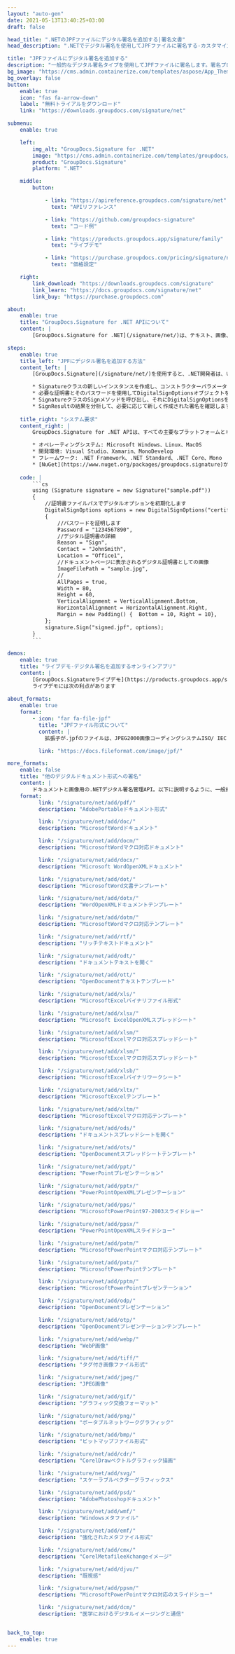 ```yaml
---
layout: "auto-gen"
date: 2021-05-13T13:40:25+03:00
draft: false

head_title: ".NETのJPFファイルにデジタル署名を追加する|署名文書"
head_description: ".NETでデジタル署名を使用してJPFファイルに署名する-カスタマイズされた電子署名を一般的なビジネスドキュメントや画像ファイル形式に追加します."

title: "JPFファイルにデジタル署名を追加する"
description: "一般的なデジタル署名タイプを使用してJPFファイルに署名します。署名プロパティを操作し、ニーズに合ったドキュメント内に事前署名オプションを設定します."
bg_image: "https://cms.admin.containerize.com/templates/aspose/App_Themes/V3/images/bg/header1.png"
bg_overlay: false
button:
    enable: true
    icon: "fas fa-arrow-down"
    label: "無料トライアルをダウンロード"
    link: "https://downloads.groupdocs.com/signature/net"

submenu:
    enable: true

    left:
        img_alt: "GroupDocs.Signature for .NET"
        image: "https://cms.admin.containerize.com/templates/groupdocs/images/product-logos/90x90-noborder/groupdocs-signature-net.png"
        product: "GroupDocs.Signature"
        platform: ".NET"

    middle:
        button:

            - link: "https://apireference.groupdocs.com/signature/net"
              text: "APIリファレンス"

            - link: "https://github.com/groupdocs-signature"
              text: "コード例"

            - link: "https://products.groupdocs.app/signature/family"
              text: "ライブデモ"

            - link: "https://purchase.groupdocs.com/pricing/signature/net"
              text: "価格設定"

    right:
        link_download: "https://downloads.groupdocs.com/signature"
        link_learn: "https://docs.groupdocs.com/signature/net"
        link_buy: "https://purchase.groupdocs.com"

about:
    enable: true
    title: "GroupDocs.Signature for .NET APIについて"
    content: |
        [GroupDocs.Signature for .NET](/signature/net/)は、テキスト、画像、バーコード、スタンプ、フォームフィールド、QRコード、メタデータなどのさまざまな署名タイプを使用してデジタルドキュメントに電子署名するネイティブ.NETAPIです。ユーザーは、PDF、Microsoft Word、Excelワークシート、PowerPointプレゼンテーション、Adobe Photoshop、メタファイル、および画像ファイル形式内のデジタル署名を追加、編集、検証、削除、および検索でき、必要に応じて署名プロパティをカスタマイズするための追加サポートがあります。

steps:
    enable: true
    title_left: "JPFにデジタル署名を追加する方法"
    content_left: |
        [GroupDocs.Signature](/signature/net/)を使用すると、.NET開発者は、いくつかの簡単な手順を実行することで、アプリケーション内のJPFファイルに電子署名を簡単に追加できます。

        * Signatureクラスの新しいインスタンスを作成し、コンストラクターパラメーターとしてソースドキュメントパスを渡します。
        * 必要な証明書とそのパスワードを使用してDigitalSignOptionsオブジェクトをインスタンス化します。
        * SignatureクラスのSignメソッドを呼び出し、それにDigitalSignOptionsを渡します。
        * SignResultの結果を分析して、必要に応じて新しく作成された署名を確認します。
        
    title_right: "システム要求"
    content_right: |
        GroupDocs.Signature for .NET APIは、すべての主要なプラットフォームとオペレーティングシステムでサポートされています。以下のコードを実行する前に、システムに次の前提条件がインストールされていることを確認してください。

        * オペレーティングシステム: Microsoft Windows、Linux、MacOS
        * 開発環境: Visual Studio、Xamarin、MonoDevelop
        * フレームワーク: .NET Framework、.NET Standard、.NET Core、Mono
        * [NuGet](https://www.nuget.org/packages/groupdocs.signature)からGroupDocs.Signaturefor.NETの最新バージョンをダウンロードします
        
    code: |
        ```cs
        using (Signature signature = new Signature("sample.pdf"))
        {
            //証明書ファイルパスでデジタルオプションを初期化します
            DigitalSignOptions options = new DigitalSignOptions("certificate.pfx")
            {
                //パスワードを証明します
                Password = "1234567890",
                //デジタル証明書の詳細
                Reason = "Sign",
                Contact = "JohnSmith",
                Location = "Office1",
                //ドキュメントページに表示されるデジタル証明書としての画像
                ImageFilePath = "sample.jpg",
                //
                AllPages = true,
                Width = 80,
                Height = 60,
                VerticalAlignment = VerticalAlignment.Bottom,
                HorizontalAlignment = HorizontalAlignment.Right,
                Margin = new Padding() {  Bottom = 10, Right = 10},
            };
            signature.Sign("signed.jpf", options);
        }
        ```
        
demos:
    enable: true
    title: "ライブデモ-デジタル署名を追加するオンラインアプリ"
    content: |
        [GroupDocs.Signatureライブデモ](https://products.groupdocs.app/signature/family)サイトにアクセスして、今すぐJPFファイルに署名を追加してください。  
        ライブデモには次の利点があります
        
about_formats:
    enable: true
    format:
        - icon: "far fa-file-jpf"
          title: "JPFファイル形式について"
          content: |
            拡張子が.jpfのファイルは、JPEG2000画像コーディングシステムISO/ IEC 15444の拡張子であり、パート2 ISO /IEC15444-2と呼ばれます。連続トーン、バイレベル、グレースケール、カラーデジタル静止画像、または多成分画像をコーディングするための可逆（ビット保存）および非可逆圧縮方式のセットを定義および指定します。 ISO / IEC 15444-1の最初の部分は、ウェーブレットテクノロジを使用してロスレスコンテンツをコーディングし、JPEG2000画像ファイル形式のベースとなるJP2を参照しています。 JPEG形式が多用されているため、JPFファイル形式は好評を博しませんでした。 JPGファイルは、Adobe Photoshop 2020、Adobe Illustrator 2020、CorelDraw GraphicsSuite2020などの一般的なイメージングアプリケーションで開くことができます。

          link: "https://docs.fileformat.com/image/jpf/"

more_formats:
    enable: false
    title: "他のデジタルドキュメント形式への署名"
    content: |
        ドキュメントと画像用の.NETデジタル署名管理API。以下に説明するように、一般的なファイル形式のいくつかに電子署名を追加します。
    format: 
          link: "/signature/net/add/pdf/"
          description: "AdobePortableドキュメント形式"

          link: "/signature/net/add/doc/"
          description: "MicrosoftWordドキュメント"

          link: "/signature/net/add/docm/"
          description: "MicrosoftWordマクロ対応ドキュメント"

          link: "/signature/net/add/docx/"
          description: "Microsoft WordOpenXMLドキュメント"

          link: "/signature/net/add/dot/"
          description: "MicrosoftWord文書テンプレート"

          link: "/signature/net/add/dotx/"
          description: "WordOpenXMLドキュメントテンプレート"

          link: "/signature/net/add/dotm/"
          description: "MicrosoftWordマクロ対応テンプレート"

          link: "/signature/net/add/rtf/"
          description: "リッチテキストドキュメント"

          link: "/signature/net/add/odt/"
          description: "ドキュメントテキストを開く"

          link: "/signature/net/add/ott/"
          description: "OpenDocumentテキストテンプレート"

          link: "/signature/net/add/xls/"
          description: "MicrosoftExcelバイナリファイル形式"

          link: "/signature/net/add/xlsx/"
          description: "Microsoft ExcelOpenXMLスプレッドシート"

          link: "/signature/net/add/xlsm/"
          description: "MicrosoftExcelマクロ対応スプレッドシート"

          link: "/signature/net/add/xlsm/"
          description: "MicrosoftExcelマクロ対応スプレッドシート"

          link: "/signature/net/add/xlsb/"
          description: "MicrosoftExcelバイナリワークシート"

          link: "/signature/net/add/xltx/"
          description: "MicrosoftExcelテンプレート"

          link: "/signature/net/add/xltm/"
          description: "MicrosoftExcelマクロ対応テンプレート"

          link: "/signature/net/add/ods/"
          description: "ドキュメントスプレッドシートを開く"

          link: "/signature/net/add/ots/"
          description: "OpenDocumentスプレッドシートテンプレート"

          link: "/signature/net/add/ppt/"
          description: "PowerPointプレゼンテーション"

          link: "/signature/net/add/pptx/"
          description: "PowerPointOpenXMLプレゼンテーション"

          link: "/signature/net/add/pps/"
          description: "MicrosoftPowerPoint97-2003スライドショー"

          link: "/signature/net/add/ppsx/"
          description: "PowerPointOpenXMLスライドショー"

          link: "/signature/net/add/potm/"
          description: "MicrosoftPowerPointマクロ対応テンプレート"

          link: "/signature/net/add/potx/"
          description: "MicrosoftPowerPointテンプレート"

          link: "/signature/net/add/pptm/"
          description: "MicrosoftPowerPointプレゼンテーション"

          link: "/signature/net/add/odp/"
          description: "OpenDocumentプレゼンテーション"

          link: "/signature/net/add/otp/"
          description: "OpenDocumentプレゼンテーションテンプレート"

          link: "/signature/net/add/webp/"
          description: "WebP画像"

          link: "/signature/net/add/tiff/"
          description: "タグ付き画像ファイル形式"

          link: "/signature/net/add/jpeg/"
          description: "JPEG画像"

          link: "/signature/net/add/gif/"
          description: "グラフィック交換フォーマット"

          link: "/signature/net/add/png/"
          description: "ポータブルネットワークグラフィック"

          link: "/signature/net/add/bmp/"
          description: "ビットマップファイル形式"

          link: "/signature/net/add/cdr/"
          description: "CorelDrawベクトルグラフィック描画"

          link: "/signature/net/add/svg/"
          description: "スケーラブルベクターグラフィックス"

          link: "/signature/net/add/psd/"
          description: "AdobePhotoshopドキュメント"

          link: "/signature/net/add/wmf/"
          description: "Windowsメタファイル"

          link: "/signature/net/add/emf/"
          description: "強化されたメタファイル形式"

          link: "/signature/net/add/cmx/"
          description: "CorelMetafileeXchangeイメージ"

          link: "/signature/net/add/djvu/"
          description: "既視感"

          link: "/signature/net/add/ppsm/"
          description: "MicrosoftPowerPointマクロ対応のスライドショー"

          link: "/signature/net/add/dcm/"
          description: "医学におけるデジタルイメージングと通信"


back_to_top:
    enable: true
---
```

